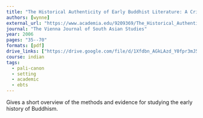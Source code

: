 ```yaml
---
title: "The Historical Authenticity of Early Buddhist Literature: A Critical Evaluation"
authors: [wynne]
external_url: "https://www.academia.edu/9209369/The_Historical_Authenticity_of_Early_Buddhist_Literature_A_Critical_Evaluation"
journal: "The Vienna Journal of South Asian Studies"
year: 2006
pages: "35--70"
formats: [pdf]
drive_links: ["https://drive.google.com/file/d/1Xfdbn_AGkLAzd_Y0fpr3mJ5liLTnNXRu/view?usp=drivesdk"]
course: indian
tags:
  - pali-canon
  - setting
  - academic
  - ebts
---
```


Gives a short overview of the methods and evidence for studying the early history of Buddhism.
